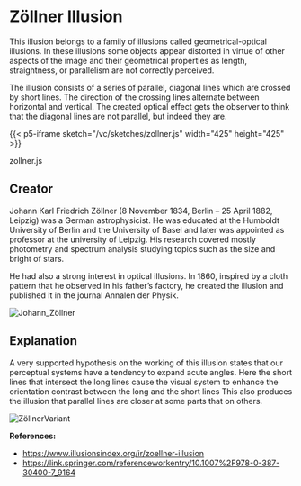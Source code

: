 # Zöllner Illusion

This illusion belongs to a family of illusions called geometrical-optical illusions. In these illusions some objects appear distorted in virtue of other aspects of the image and their geometrical properties as length, straightness, or parallelism are not correctly perceived.

The illusion consists of a series of parallel, diagonal lines which are crossed by short lines. The direction of the crossing lines alternate between horizontal and vertical. The created optical effect gets the observer to think that the diagonal lines are not parallel, but indeed they are.



{{< p5-iframe sketch="/vc/sketches/zollner.js"  width="425" height="425" >}}

zollner.js


## Creator
Johann Karl Friedrich Zöllner (8 November 1834, Berlin – 25 April 1882, Leipzig) was a German astrophysicist. He was educated at the Humboldt University of Berlin and the University of Basel and later was appointed as professor at the university of Leipzig. His research covered mostly photometry and spectrum analysis studying topics such as the size and bright of stars. 

He had also a strong interest in optical illusions. In 1860, inspired by a cloth pattern that he observed in his father’s factory, he created the illusion and published it in the journal Annalen der Physik.

![Johann_Zöllner](https://github.com/vc-project/vc/blob/alejo/content/sketches/foto_zollner.jpg)

## Explanation
A very supported hypothesis on the working of this illusion states that our perceptual systems have a tendency to expand acute angles. Here the short lines that intersect the long lines cause the visual system to enhance the orientation contrast between the long and the short lines This also produces the illusion that parallel lines are closer at some parts that on others.

![ZöllnerVariant](https://github.com/vc-project/vc/blob/alejo/content/sketches/Zollnervariant.jpg)


**References:**

* https://www.illusionsindex.org/ir/zoellner-illusion
* https://link.springer.com/referenceworkentry/10.1007%2F978-0-387-30400-7_9164
